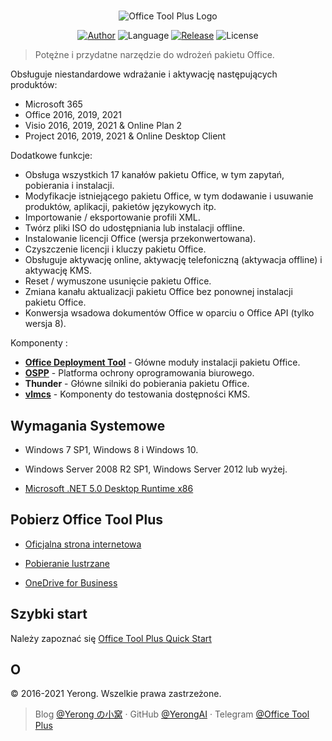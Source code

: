 #

<p align="center">
<img alt="Office Tool Plus Logo" src="https://otp.landian.vip/static/images/logo.png"/>
</p>

<p align="center">
<a href="https://www.coolhub.top/" target="_blank"><img alt="Author" src="https://img.shields.io/badge/Author-Yerong-blue?style=flat-square"/></a>
<img alt="Language" src="https://img.shields.io/badge/Language-C%23-green?style=flat-square"/>
<a href="https://otp.landian.vip/" target="_blank"><img alt="Release" src="https://img.shields.io/github/v/release/YerongAI/Office-Tool?style=flat-square"/></a>
<img alt="License" src="https://img.shields.io/github/license/YerongAI/Office-Tool?style=flat-square"/>
</p>

> Potężne i przydatne narzędzie do wdrożeń pakietu Office.

Obsługuje niestandardowe wdrażanie i aktywację następujących produktów:

- Microsoft 365
- Office 2016, 2019, 2021
- Visio 2016, 2019, 2021 & Online Plan 2
- Project 2016, 2019, 2021 & Online Desktop Client

Dodatkowe funkcje:

- Obsługa wszystkich 17 kanałów pakietu Office, w tym zapytań, pobierania i instalacji.
- Modyfikacje istniejącego pakietu Office, w tym dodawanie i usuwanie produktów, aplikacji, pakietów językowych itp.
- Importowanie / eksportowanie profili XML.
- Twórz pliki ISO do udostępniania lub instalacji offline.
- Instalowanie licencji Office (wersja przekonwertowana).
- Czyszczenie licencji i kluczy pakietu Office.
- Obsługuje aktywację online, aktywację telefoniczną (aktywacja offline) i aktywację KMS.
- Reset / wymuszone usunięcie pakietu Office.
- Zmiana kanału aktualizacji pakietu Office bez ponownej instalacji pakietu Office.
- Konwersja wsadowa dokumentów Office w oparciu o Office API (tylko wersja 8).

Komponenty :

- **[Office Deployment Tool](https://docs.microsoft.com/pl-pl/deployoffice/overview-office-deployment-tool)** - Główne moduły instalacji pakietu Office.
- **[OSPP](https://docs.microsoft.com/pl-pl/DeployOffice/vlactivation/tools-to-manage-volume-activation-of-office)** - Platforma ochrony oprogramowania biurowego.
- **Thunder** - Główne silniki do pobierania pakietu Office.
- **[vlmcs](https://github.com/Wind4/vlmcsd)** - Komponenty do testowania dostępności KMS.

## Wymagania Systemowe

- Windows 7 SP1, Windows 8 i Windows 10.
- Windows Server 2008 R2 SP1, Windows Server 2012 lub wyżej.

- [Microsoft .NET 5.0 Desktop Runtime x86](https://dotnet.microsoft.com/download/dotnet/current/runtime)

## Pobierz Office Tool Plus

- [Oficjalna strona internetowa](https://otp.landian.vip/)

- [Pobieranie lustrzane](https://download.coolhub.top/)

- [OneDrive for Business](https://coolhub-my.sharepoint.com/:f:/g/personal/yerong_coolhub_onmicrosoft_com/Ev9IUbXAw01JgwrAgsIFB8YBzJebdZZpmsR9hZFAZZVDgg?e=AkSdZU)

## Szybki start

Należy zapoznać się [Office Tool Plus Quick Start](https://github.com/YerongAI/Office-Tool/wiki/Office-Tool-Plus-Quick-Start)

## O

© 2016-2021 Yerong. Wszelkie prawa zastrzeżone.

> Blog [@Yerong の小窝](https://www.coolhub.top/) · GitHub [@YerongAI](https://github.com/YerongAI) · Telegram [@Office Tool Plus](https://t.me/otp_channel)
